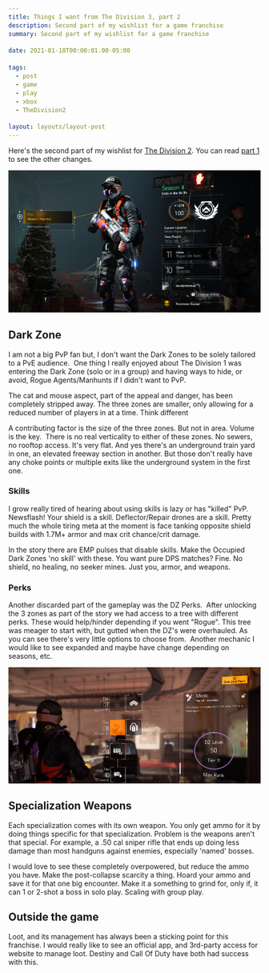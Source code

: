 ```yaml
---
title: Things I want from The Division 3, part 2
description: Second part of my wishlist for a game franchise
summary: Second part of my wishlist for a game franchise

date: 2021-01-18T00:00:01.00-05:00

tags:
  - post
  - game
  - play
  - xbox
  - TheDivision2

layout: layouts/layout-post
---
```

Here's the second part of my wishlist for [The Division 2](https://www.ubisoft.com/en-us/game/the-division/the-division-2 "Ubisoft site for the game"). You can read [part 1](/posts/2021-01-05-wishlist-part-1-for-the-division '') to see the other changes.

![screenshot of my character in The Division 2](/img/2021-01-04-division2-character.png "")

## Dark Zone

I am not a big PvP fan but, I don't want the Dark Zones to be solely tailored to a PvE audience.  One thing I really enjoyed about The Division 1 was entering the Dark Zone (solo or in a group) and having ways to hide, or avoid, Rogue Agents/Manhunts if I didn't want to PvP.

The cat and mouse aspect, part of the appeal and danger, has been completely stripped away. The three zones are smaller, only allowing for a reduced number of players in at a time.
Think different

A contributing factor is the size of the three zones. But not in area. Volume is the key.  There is no real verticality to either of these zones. No sewers, no rooftop access. It's very flat. And yes there's an underground train yard in one, an elevated freeway section in another. But those don't really have any choke points or multiple exits like the underground system in the first one.

### Skills

I grow really tired of hearing about using skills is lazy or has "killed" PvP. Newsflash! Your shield is a skill. Deflector/Repair drones are a skill. Pretty much the whole tiring meta at the moment is face tanking opposite shield builds with 1.7M+ armor and max crit chance/crit damage.

In the story there are EMP pulses that disable skills. Make the Occupied Dark Zones 'no skill' with these. You want pure DPS matches? Fine. No shield, no healing, no seeker mines. Just you, armor, and weapons.

### Perks

Another discarded part of the gameplay was the DZ Perks.  After unlocking the 3 zones as part of the story we had access to a tree with different perks. These would help/hinder depending if you went "Rogue". This tree was meager to start with, but gutted when the DZ's were overhauled. As you can see there's very little options to choose from.  Another mechanic I would like to see expanded and maybe have change depending on seasons, etc.

![screenshot Dark Zone perk tree in The Division 2](/img/2021-01-18-division2-dz-perks.png "")


## Specialization Weapons

Each specialization comes with its own weapon. You only get ammo for it by doing things specific for that specialization. Problem is the weapons aren't that special. For example, a .50 cal sniper rifle that ends up doing less damage than most handguns against enemies, especially 'named' bosses.

I would love to see these completely overpowered, but reduce the ammo you have. Make the post-collapse scarcity a thing. Hoard your ammo and save it for that one big encounter. Make it a something to grind for, only if, it can 1 or 2-shot a boss in solo play. Scaling with group play.

## Outside the game

Loot, and its management has always been a sticking point for this franchise. I would really like to see an official app, and 3rd-party access for website to manage loot. Destiny and Call Of Duty have both had success with this.

